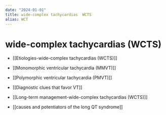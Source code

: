 ```yaml
---
date: "2024-01-01"
title: wide-complex tachycardias  WCTS
alias: WCT
---
```



# wide-complex tachycardias (WCTS)

- [[Etiologies-wide-complex tachycardias (WCTS)]]
- [[Monomorphic ventricular tachycardia (MMVT)]]
- [[Polymorphic ventricular tachycardia (PMVT)]]
- [[Diagnostic clues that favor VT]]
- [[Long-term management-wide-complex tachycardias (WCTS)]]

- [[causes and potentiators of the long QT syndrome]]
